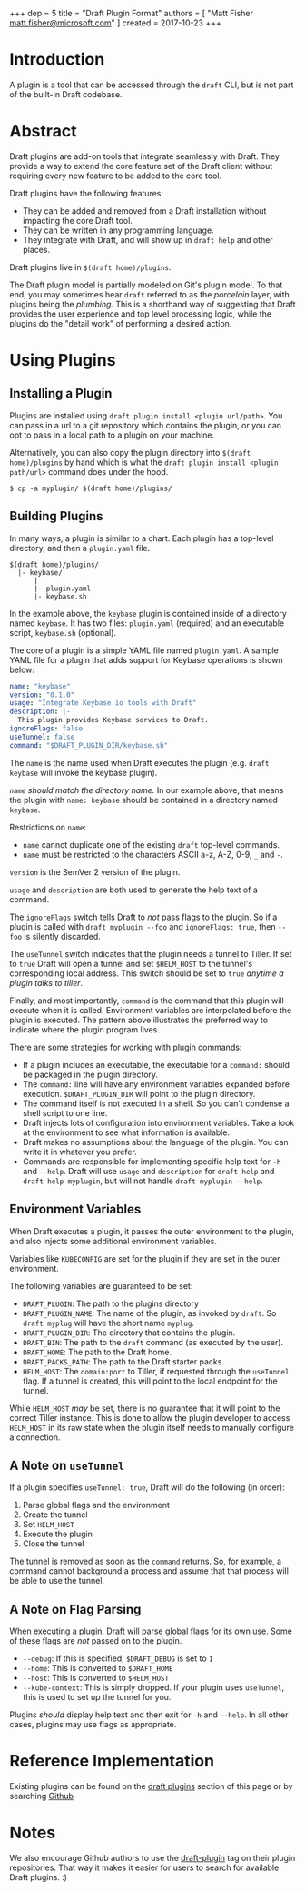 +++
dep = 5
title = "Draft Plugin Format"
authors = [ "Matt Fisher <matt.fisher@microsoft.com>" ]
created = 2017-10-23
+++

# Introduction

A plugin is a tool that can be accessed through the `draft` CLI, but is not part of the built-in Draft codebase.

# Abstract

Draft plugins are add-on tools that integrate seamlessly with Draft. They provide a way to extend the core feature set of the Draft client without requiring every new feature to be added to the core tool.

Draft plugins have the following features:

- They can be added and removed from a Draft installation without impacting the core Draft tool.
- They can be written in any programming language.
- They integrate with Draft, and will show up in `draft help` and other places.

Draft plugins live in `$(draft home)/plugins`.

The Draft plugin model is partially modeled on Git's plugin model. To that end, you may sometimes hear `draft` referred to as the _porcelain_ layer, with plugins being the _plumbing_. This is a shorthand way of suggesting that Draft provides the user experience and top level processing logic, while the plugins do the "detail work" of performing a desired action.

# Using Plugins

## Installing a Plugin

Plugins are installed using `draft plugin install <plugin url/path>`. You can pass in a url to a git repository which contains the plugin, or you can opt to pass in a local path to a plugin on your machine.

Alternatively, you can also copy the plugin directory into `$(draft home)/plugins` by hand which is what the `draft plugin install <plugin path/url>` command does under the hood.

```shell
$ cp -a myplugin/ $(draft home)/plugins/
```

## Building Plugins

In many ways, a plugin is similar to a chart. Each plugin has a top-level directory, and then a `plugin.yaml` file.

```shell
$(draft home)/plugins/
  |- keybase/
      |
      |- plugin.yaml
      |- keybase.sh

```

In the example above, the `keybase` plugin is contained inside of a directory named `keybase`. It has two files: `plugin.yaml` (required) and an executable script, `keybase.sh` (optional).

The core of a plugin is a simple YAML file named `plugin.yaml`. A sample YAML file for a plugin that adds support for Keybase operations is shown below:

```yaml
name: "keybase"
version: "0.1.0"
usage: "Integrate Keybase.io tools with Draft"
description: |-
  This plugin provides Keybase services to Draft.
ignoreFlags: false
useTunnel: false
command: "$DRAFT_PLUGIN_DIR/keybase.sh"
```

The `name` is the name used when Draft executes the plugin (e.g. `draft keybase` will invoke the keybase plugin).

_`name` should match the directory name._ In our example above, that means the plugin with `name: keybase` should be contained in a directory named `keybase`.

Restrictions on `name`:

- `name` cannot duplicate one of the existing `draft` top-level commands.
- `name` must be restricted to the characters ASCII a-z, A-Z, 0-9, `_` and `-`.

`version` is the SemVer 2 version of the plugin.

`usage` and `description` are both used to generate the help text of a command.

The `ignoreFlags` switch tells Draft to _not_ pass flags to the plugin. So if a plugin is called with `draft myplugin --foo` and `ignoreFlags: true`, then `--foo` is silently discarded.

The `useTunnel` switch indicates that the plugin needs a tunnel to Tiller. If set to `true` Draft will open a tunnel and set `$HELM_HOST` to the tunnel's corresponding local address. This switch should be set to `true` _anytime a plugin talks to tiller_. 

Finally, and most importantly, `command` is the command that this plugin will execute when it is called. Environment variables are interpolated before the plugin is executed. The pattern above illustrates the preferred way to indicate where the plugin program lives.

There are some strategies for working with plugin commands:

- If a plugin includes an executable, the executable for a `command:` should be
  packaged in the plugin directory.
- The `command:` line will have any environment variables expanded before
  execution. `$DRAFT_PLUGIN_DIR` will point to the plugin directory.
- The command itself is not executed in a shell. So you can't condense a shell script to one line.
- Draft injects lots of configuration into environment variables. Take a look at
  the environment to see what information is available.
- Draft makes no assumptions about the language of the plugin. You can write it
  in whatever you prefer.
- Commands are responsible for implementing specific help text for `-h` and `--help`.
  Draft will use `usage` and `description` for `draft help` and `draft help myplugin`,
  but will not handle `draft myplugin --help`.

## Environment Variables

When Draft executes a plugin, it passes the outer environment to the plugin, and also injects some additional environment variables.

Variables like `KUBECONFIG` are set for the plugin if they are set in the outer environment.

The following variables are guaranteed to be set:

- `DRAFT_PLUGIN`: The path to the plugins directory
- `DRAFT_PLUGIN_NAME`: The name of the plugin, as invoked by `draft`. So
  `draft myplug` will have the short name `myplug`.
- `DRAFT_PLUGIN_DIR`: The directory that contains the plugin.
- `DRAFT_BIN`: The path to the `draft` command (as executed by the user).
- `DRAFT_HOME`: The path to the Draft home.
- `DRAFT_PACKS_PATH`: The path to the Draft starter packs.
- `HELM_HOST`: The `domain:port` to Tiller, if requested through the `useTunnel` flag.
  If a tunnel is created, this will point to the local endpoint for the tunnel.

While `HELM_HOST` _may_ be set, there is no guarantee that it will point to the correct Tiller instance. This is done to allow the plugin developer to access `HELM_HOST` in its raw state when the plugin itself needs to manually configure a connection.

## A Note on `useTunnel`

If a plugin specifies `useTunnel: true`, Draft will do the following (in order):

1. Parse global flags and the environment
1. Create the tunnel
1. Set `HELM_HOST`
1. Execute the plugin
1. Close the tunnel

The tunnel is removed as soon as the `command` returns. So, for example, a command cannot background a process and assume that that process will be able to use the tunnel.

## A Note on Flag Parsing

When executing a plugin, Draft will parse global flags for its own use. Some of these flags are _not_ passed on to the plugin.

- `--debug`: If this is specified, `$DRAFT_DEBUG` is set to `1`
- `--home`: This is converted to `$DRAFT_HOME`
- `--host`: This is converted to `$HELM_HOST`
- `--kube-context`: This is simply dropped. If your plugin uses `useTunnel`, this is used to set up the tunnel for you.

Plugins _should_ display help text and then exit for `-h` and `--help`. In all other cases, plugins may use flags as appropriate.

# Reference Implementation

Existing plugins can be found on the [draft plugins](#building-plugins) section of this page or by searching [Github](https://github.com/search?q=topic%3Adraft-plugin&type=Repositories)

# Notes

We also encourage Github authors to use the [draft-plugin](https://github.com/search?q=topic%3Adraft-plugin&type=Repositories) tag on their plugin repositories. That way it makes it easier for users to search for available Draft plugins. :)
